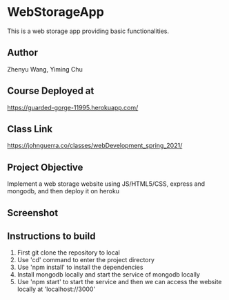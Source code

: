 # WebStorageApp

This is a web storage app providing basic functionalities.

## Author

Zhenyu Wang, Yiming Chu

## Course Deployed at

https://guarded-gorge-11995.herokuapp.com/

## Class Link

https://johnguerra.co/classes/webDevelopment_spring_2021/

## Project Objective

Implement a web storage website using JS/HTML5/CSS, express and mongodb, and then deploy it on heroku

## Screenshot

## Instructions to build

1. First git clone the repository to local
2. Use 'cd' command to enter the project directory
3. Use 'npm install' to install the dependencies
4. Install mongodb locally and start the service of mongodb locally
5. Use 'npm start' to start the service and then we can access the website locally at 'localhost://3000'
